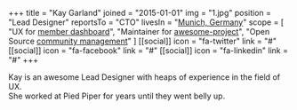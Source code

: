 +++
title = "Kay Garland"
joined = "2015-01-01"
img = "1.jpg"
position = "Lead Designer"
reportsTo = "CTO"
livesIn = "[Munich, Germany](#some-maps-url)"
scope = [
  "UX for [member dashboard](#)",
  "Maintainer for [awesome-project](#)",
  "Open Source [community management](#)"
]
[[social]]
  icon = "fa-twitter"
  link = "#"
[[social]]
  icon = "fa-facebook"
  link = "#"
[[social]]
  icon = "fa-linkedin"
  link = "#"
+++

Kay is an awesome Lead Designer with heaps of experience in the field of UX.  
She worked at Pied Piper for years until they went belly up.
